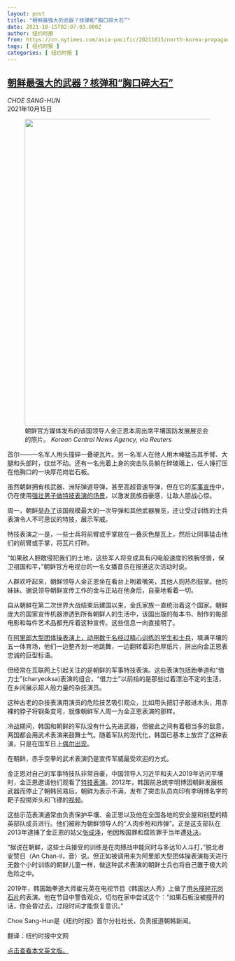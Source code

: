 ```yaml
---
layout: post
title: "朝鲜最强大的武器？核弹和“胸口碎大石”"
date: 2021-10-15T02:07:03.000Z
author: 纽约时报
from: https://cn.nytimes.com/asia-pacific/20211015/north-korea-propaganda-military-broken-glass/
tags: [ 纽约时报 ]
categories: [ 纽约时报 ]
---
```

<!--1634263623000-->
[朝鲜最强大的武器？核弹和“胸口碎大石”](https://cn.nytimes.com/asia-pacific/20211015/north-korea-propaganda-military-broken-glass/)
------

<div>
<address>CHOE SANG-HUN</address><time pudate="2021-10-15 10:01:11" datetime="2021-10-15 10:01:11">2021年10月15日</time><figure><img src="https://images.weserv.nl/?url=static01.nyt.com/images/2021/10/14/world/14nkorea-soldiers/14nkorea-soldiers-master1050.jpg" width="1050" height="700"><figcaption>朝鲜官方媒体发布的该国领导人金正恩本周出席平壤国防发展展览会的照片。 <cite>Korean Central News Agency, via Reuters</cite></figcaption></figure><section><p>首尔——一名军人用头撞碎一叠硬瓦片。另一名军人在他人用木棒猛击其手臂、大腿和头部时，纹丝不动。还有一名光着上身的突击队员躺在碎玻璃上，任人锤打压在他胸口的一块厚花岗岩石板。</p><p>虽然朝鲜拥有核武器、洲际弹道导弹，甚至高超音速导弹，但在它的<a rel="noopener noreferrer" target="_blank" href="https://www.youtube.com/watch?v=-DJcWnf_Gpo">军事宣传</a>中，仍在使用<a rel="noopener noreferrer" target="_blank" href="https://www.youtube.com/watch?v=Kfk_FJAxUAI">强壮男子做特技表演的场景</a>，以激发民族自豪感，让敌人胆战心惊。</p><p>周一，朝鲜<a href="https://www.nytimes.com/2021/10/12/world/asia/north-korea-missiles-kim-jong-un.html" title="Link: https://www.nytimes.com/2021/10/12/world/asia/north-korea-missiles-kim-jong-un.html">举办了</a>该国规模最大的一次导弹和其他武器展览，还让受过训练的士兵表演令人不可思议的特技，展示军威。</p><p>特技表演之一是，一些士兵将前臂或手掌放在一叠灰色屋瓦上，然后让同事猛击他们的前臂或手掌，将瓦片打碎。</p><p>“如果敌人胆敢侵犯我们的土地，这些军人将变成具有闪电般速度的铁腕怪兽，保卫祖国和平，”朝鲜官方电视台的一名女播音员在报道这次活动时说。</p><p>人群欢呼起来，朝鲜领导人金正恩坐在看台上咧着嘴笑，其他人则热烈鼓掌。他的妹妹、据说领导朝鲜宣传工作的金与正站在他身后，自豪地看着一切。</p><p>自从朝鲜在第二次世界大战结束后建国以来，金氏家族一直统治着这个国家。朝鲜庞大的国家宣传机器渗透到所有朝鲜人的生活中，该国出版的每本书、制作的每部电影和每件艺术品都充斥着这种宣传。这些信息一向直接明了。</p><p>在<a rel="noopener noreferrer" target="_blank" href="https://www.youtube.com/watch?v=0DK2UVLBQhM">阿里郎大型团体操表演上，动用数千名经过精心训练的学生和士兵</a>，填满平壤的五一体育场，他们一边整齐划一地跳舞，一边翻转着彩色厚纸片，拼出向金正恩表忠诚的巨型标语。</p><p>但经常在互联网上引起关注的是朝鲜的军事特技表演。这些表演包括跆拳道和“借力士”(charyeoksa)表演的组合，“借力士”以前指的是那些过着漂泊不定的生活，在乡间展示超人般力量的杂技演员。</p><p>这种古老的杂技表演用演员的危险技艺吸引观众，比如用头把钉子敲进木头，用赤裸的脖子将钢条变弯，就像朝鲜军人周一为金正恩表演的那样。</p><p>冷战期间，韩国和朝鲜的军队没有什么先进武器，但彼此之间有着相当多的敌意，两国都会用武术表演来鼓舞士气。随着军队的现代化，韩国已基本上放弃了这种表演，只是在国军日上<a rel="noopener noreferrer" target="_blank" href="https://www.youtube.com/watch?v=IEttrvMVirA">偶尔出现</a>。</p><p>在朝鲜，赤手空拳的武术表演仍是宣传军威最受欢迎的方式。</p><p>金正恩对自己的军事特技队非常自豪，中国领导人习近平和夫人2019年访问平壤时，金正恩邀请他们观看了<a rel="noopener noreferrer" target="_blank" href="https://www.youtube.com/watch?v=LHzl-mYm-6I%20Xi%20Jinping">特技表演</a>。2012年，韩国前总统李明博因朝鲜发展核武器而停止了朝韩贸易后，朝鲜为表示不满，发布了突击队员向印有李明博名字的靶子投掷斧头和飞镖的<a rel="noopener noreferrer" target="_blank" href="https://www.youtube.com/watch?v=qlR6Ov6EeHA">视频</a>。</p><p>这些示范表演通常由负责保护平壤、金正恩以及他在全国各地的安全屋和别墅的精英部队成员进行。他们被称为朝鲜领导人的“人肉步枪和炸弹”。正是这支部队在2013年逮捕了金正恩的姑父<a href="https://www.nytimes.com/2013/12/24/world/asia/north-korea-purge.html">张成泽</a>，他因叛国罪和腐败罪于当年遭<a href="https://www.nytimes.com/2016/03/13/world/asia/north-korea-executions-jang-song-thaek.html">处决</a>。</p><p>“据说在朝鲜，这些士兵接受的训练是在肉搏战中能同时与多达10人斗打，”脱北者安赞日（An Chan-il，音）说。但正如被调用来为阿里郎大型团体操表演每天进行无数个小时训练的朝鲜儿童一样，做这种武术表演的朝鲜士兵也将自己置于极大的危险之中。</p><p>2019年，韩国跆拳道大师崔元英在电视节目《韩国达人秀》上做了<a rel="noopener noreferrer" target="_blank" href="https://www.youtube.com/watch?v=S9D3TarZNmE" title="Link: https://www.youtube.com/watch?v=S9D3TarZNmE">用头撞碎花岗石片</a>的表演。他在节目中警告观众，切勿在家中尝试这个：“如果石板没被撞开的话，你会昏过去，过段时间才能恢复意识。”<br></p></section><footer><p>Choe Sang-Hun是《纽约时报》首尔分社社长，负责报道朝韩新闻。</p><p>翻译：纽约时报中文网</p><p><a rel="nofollow" target="_blank" href="https://www.nytimes.com/2021/10/14/world/asia/north-korea-propaganda-military-broken-glass.html">点击查看本文英文版。</a></p></footer>
</div>
